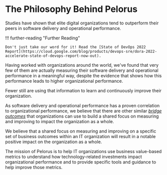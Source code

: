 # The Philosophy Behind Pelorus

Studies have shown that elite digital organizations tend to outperform their peers in software delivery and operational performance.

!!! further-reading "Further Reading"

    Don't just take our word for it! Read the [State of DevOps 2022 Report](https://cloud.google.com/blog/products/devops-sre/dora-2022-accelerate-state-of-devops-report-now-out).

Having worked with organizations around the world, we've found that very few of them are actually measuring their software delivery and operational performance in a meaningful way, despite the evidence that shows how this performance leads to higher organizational performance.

Fewer still are using that information to learn and continuously improve their organization.

As software delivery and operational performance has a proven correlation to organizational performance, we believe that there are other similar [_bridge outcomes_](bridge_outcomes.md) that organizations can use to build a shared focus on measuring and improving to impact the organization as a whole.

We believe that a shared focus on measuring and improving on a specific set of business outcomes within an IT organization will result in a notable positive impact on the organization as a whole.

The mission of Pelorus is to help IT organizations use business value-based metrics to understand how technology-related investments impact organizational performance and to provide specific tools and guidance to help improve those metrics.
